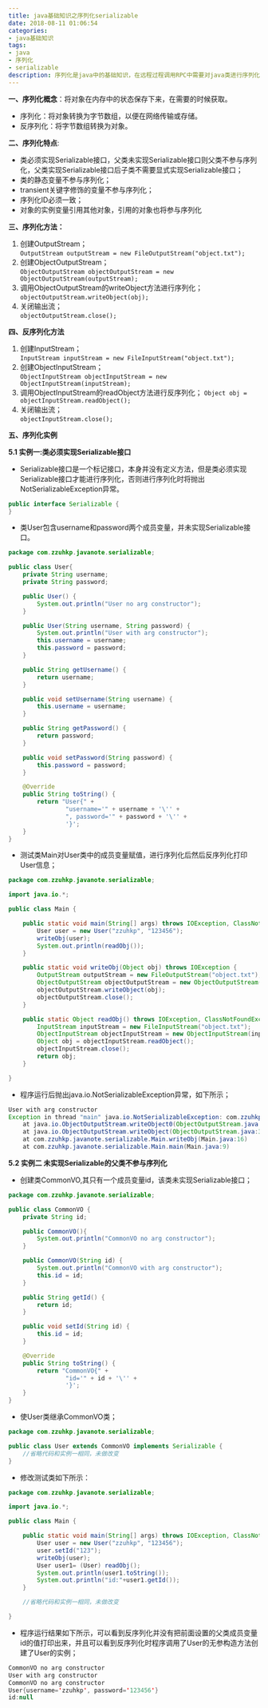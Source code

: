 ```yaml
---
title: java基础知识之序列化serializable
date: 2018-08-11 01:06:54
categories: 
- java基础知识 
tags:
- java
- 序列化
- serializable
description: 序列化是java中的基础知识，在远程过程调用RPC中需要对java类进行序列化和反序列化。
---
```


**一、序列化概念**：将对象在内存中的状态保存下来，在需要的时候获取。  
- 序列化：将对象转换为字节数组，以便在网络传输或存储。  
- 反序列化：将字节数组转换为对象。  

**二、序列化特点**:  
- 类必须实现Serializable接口，父类未实现Serializable接口则父类不参与序列化，父类实现Serializable接口后子类不需要显式实现Serializable接口；
- 类的静态变量不参与序列化；
- transient关键字修饰的变量不参与序列化；
- 序列化ID必须一致；
- 对象的实例变量引用其他对象，引用的对象也将参与序列化  

**三、序列化方法：**  
1. 创建OutputStream；  
`OutputStream outputStream = new FileOutputStream("object.txt");`  
2. 创建ObjectOutputStream；  
`ObjectOutputStream objectOutputStream = new ObjectOutputStream(outputStream);`
3. 调用ObjectOutputStream的writeObject方法进行序列化；  
`objectOutputStream.writeObject(obj);`  
4. 关闭输出流；  
`objectOutputStream.close();`  

**四、反序列化方法**
1. 创建InputStream；  
`InputStream inputStream = new FileInputStream("object.txt");`
2. 创建ObjectInputStream；  
`ObjectInputStream objectInputStream = new ObjectInputStream(inputStream);`
3. 调用ObjectInputStream的readObject方法进行反序列化； 
`Object obj = objectInputStream.readObject();`  
4. 关闭输出流；  
`objectInputStream.close();`

**五、序列化实例**  

**5.1 实例一:类必须实现Serializable接口**  
- Serializable接口是一个标记接口，本身并没有定义方法，但是类必须实现Serializable接口才能进行序列化，否则进行序列化时将抛出NotSerializableException异常。 
```java
public interface Serializable {
}
```

- 类User包含username和password两个成员变量，并未实现Serializable接口。

```java
package com.zzuhkp.javanote.serializable;

public class User{
    private String username;
    private String password;

    public User() {
        System.out.println("User no arg constructor");
    }

    public User(String username, String password) {
        System.out.println("User with arg constructor");
        this.username = username;
        this.password = password;
    }

    public String getUsername() {
        return username;
    }

    public void setUsername(String username) {
        this.username = username;
    }

    public String getPassword() {
        return password;
    }

    public void setPassword(String password) {
        this.password = password;
    }

    @Override
    public String toString() {
        return "User{" +
                "username='" + username + '\'' +
                ", password='" + password + '\'' +
                '}';
    }
}
```
- 测试类Main对User类中的成员变量赋值，进行序列化后然后反序列化打印User信息；

```java
package com.zzuhkp.javanote.serializable;

import java.io.*;

public class Main {

    public static void main(String[] args) throws IOException, ClassNotFoundException {
        User user = new User("zzuhkp", "123456");
        writeObj(user);
        System.out.println(readObj());
    }

    public static void writeObj(Object obj) throws IOException {
        OutputStream outputStream = new FileOutputStream("object.txt");
        ObjectOutputStream objectOutputStream = new ObjectOutputStream(outputStream);
        objectOutputStream.writeObject(obj);
        objectOutputStream.close();
    }

    public static Object readObj() throws IOException, ClassNotFoundException {
        InputStream inputStream = new FileInputStream("object.txt");
        ObjectInputStream objectInputStream = new ObjectInputStream(inputStream);
        Object obj = objectInputStream.readObject();
        objectInputStream.close();
        return obj;
    }

}
```

- 程序运行后抛出java.io.NotSerializableException异常，如下所示；

```java
User with arg constructor
Exception in thread "main" java.io.NotSerializableException: com.zzuhkp.javanote.serializable.User
	at java.io.ObjectOutputStream.writeObject0(ObjectOutputStream.java:1184)
	at java.io.ObjectOutputStream.writeObject(ObjectOutputStream.java:348)
	at com.zzuhkp.javanote.serializable.Main.writeObj(Main.java:16)
	at com.zzuhkp.javanote.serializable.Main.main(Main.java:9)
```

**5.2 实例二 未实现Serializable的父类不参与序列化**
- 创建类CommonVO,其只有一个成员变量id，该类未实现Serializable接口；

```java
package com.zzuhkp.javanote.serializable;

public class CommonVO {
    private String id;

    public CommonVO(){
        System.out.println("CommonVO no arg constructor");
    }

    public CommonVO(String id) {
        System.out.println("CommonVO with arg constructor");
        this.id = id;
    }

    public String getId() {
        return id;
    }

    public void setId(String id) {
        this.id = id;
    }

    @Override
    public String toString() {
        return "CommonVO{" +
                "id='" + id + '\'' +
                '}';
    }
}
```

- 使User类继承CommonVO类；

```java
package com.zzuhkp.javanote.serializable;

public class User extends CommonVO implements Serializable {
    //省略代码和实例一相同，未做改变
}
```

- 修改测试类如下所示：

```java
package com.zzuhkp.javanote.serializable;

import java.io.*;

public class Main {

    public static void main(String[] args) throws IOException, ClassNotFoundException {
        User user = new User("zzuhkp", "123456");
        user.setId("123");
        writeObj(user);
        User user1= (User) readObj();
        System.out.println(user1.toString());
        System.out.println("id:"+user1.getId());
    }

    //省略代码和实例一相同，未做改变

}
```

- 程序运行结果如下所示，可以看到反序列化并没有把前面设置的父类成员变量id的值打印出来，并且可以看到反序列化时程序调用了User的无参构造方法创建了User的实例；

```java
CommonVO no arg constructor
User with arg constructor
CommonVO no arg constructor
User{username='zzuhkp', password='123456'}
id:null
```